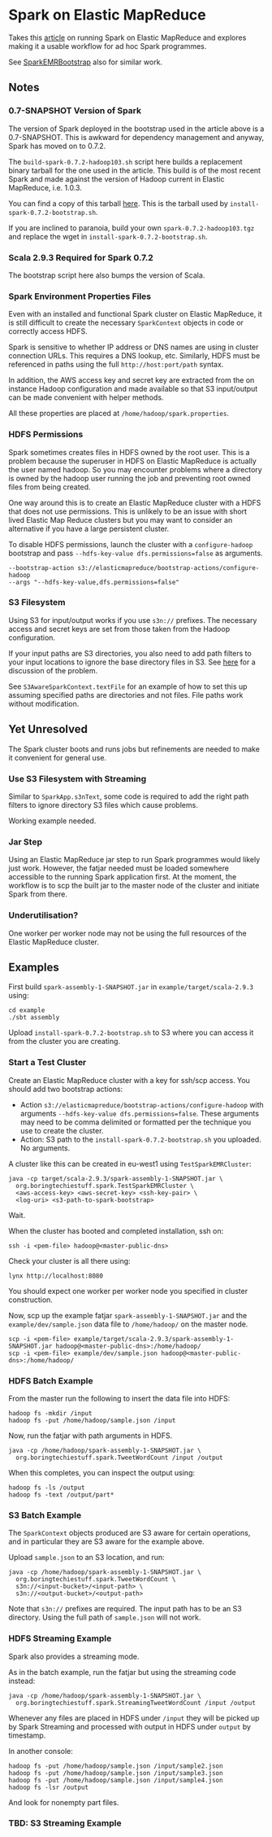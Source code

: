 Spark on Elastic MapReduce
==========================

Takes this [article](http://aws.amazon.com/articles/4926593393724923) on running
Spark on Elastic MapReduce and explores making it a usable workflow for ad hoc
Spark programmes.

See [SparkEMRBootstrap](https://github.com/ianoc/SparkEMRBootstrap) also for
similar work.


Notes
-----

### 0.7-SNAPSHOT Version of Spark
The version of Spark deployed in the bootstrap used in the article above is a
0.7-SNAPSHOT. This is awkward for dependency management and anyway, Spark has
moved on to 0.7.2.

The `build-spark-0.7.2-hadoop103.sh` script here builds a replacement binary
tarball for the one used in the article. This build is of the most recent Spark
and made against the version of Hadoop current in Elastic MapReduce, i.e.
1.0.3.

You can find a copy of this tarball
[here](https://dl.dropboxusercontent.com/u/1577066/spark/spark-0.7.2-hadoop103.tgz).
This is the tarball used by `install-spark-0.7.2-bootstrap.sh`.

If you are inclined to paranoia, build your own `spark-0.7.2-hadoop103.tgz` and
replace the wget in `install-spark-0.7.2-bootstrap.sh`.

### Scala 2.9.3 Required for Spark 0.7.2
The bootstrap script here also bumps the version of Scala.

### Spark Environment Properties Files
Even with an installed and functional Spark cluster on Elastic MapReduce, it is
still difficult to create the necessary `SparkContext` objects in code or
correctly access HDFS.

Spark is sensitive to whether IP address or DNS names are using in cluster
connection URLs. This requires a DNS lookup, etc. Similarly, HDFS must be
referenced in paths using the full `http://host:port/path` syntax.

In addition, the AWS access key and secret key are extracted from the on
instance Hadoop configuration and made available so that S3 input/output can
be made convenient with helper methods.

All these properties are placed at `/home/hadoop/spark.properties`.

### HDFS Permissions
Spark sometimes creates files in HDFS owned by the root user. This is a problem
because the superuser in HDFS on Elastic MapReduce is actually the user named
hadoop. So you may encounter problems where a directory is owned by the hadoop
user running the job and preventing root owned files from being created.

One way around this is to create an Elastic MapReduce cluster with a HDFS that
does not use permissions. This is unlikely to be an issue with short lived
Elastic Map Reduce clusters but you may want to consider an alternative if
you have a large persistent cluster.

To disable HDFS permissions, launch the cluster with a `configure-hadoop`
bootstrap and pass `--hdfs-key-value dfs.permissions=false` as
arguments.

    --bootstrap-action s3://elasticmapreduce/bootstrap-actions/configure-hadoop
    --args "--hdfs-key-value,dfs.permissions=false"

### S3 Filesystem
Using S3 for input/output works if you use `s3n://` prefixes. The necessary
access and secret keys are set from those taken from the Hadoop configuration.

If your input paths are S3 directories, you also need to add path filters to
your input locations to ignore the base directory files in S3. See
[here](https://groups.google.com/forum/#!topic/spark-users/flQ9pdiZ1b8)
for a discussion of the problem.

See `S3AwareSparkContext.textFile` for an example of how to set this up assuming
specified paths are directories and not files. File paths work without
modification.


Yet Unresolved
--------------
The Spark cluster boots and runs jobs but refinements are needed to make it
convenient for general use.

### Use S3 Filesystem with Streaming
Similar to `SparkApp.s3nText`, some code is required to add the right path
filters to ignore directory S3 files which cause problems.

Working example needed.

### Jar Step
Using an Elastic MapReduce jar step to run Spark programmes would likely just
work. However, the fatjar needed must be loaded somewhere accessible to the
running Spark application first. At the moment, the workflow is to scp the
built jar to the master node of the cluster and initiate Spark from there.

### Underutilisation?
One worker per worker node may not be using the full resources of the Elastic
MapReduce cluster.


Examples
--------
First build `spark-assembly-1-SNAPSHOT.jar` in `example/target/scala-2.9.3`
using:

    cd example
    ./sbt assembly

Upload `install-spark-0.7.2-bootstrap.sh` to S3 where you can access it from
the cluster you are creating.

### Start a Test Cluster
Create an Elastic MapReduce cluster with a key for ssh/scp access. You should
add two bootstrap actions:

* Action `s3://elasticmapreduce/bootstrap-actions/configure-hadoop` with
  arguments `--hdfs-key-value dfs.permissions=false`. These arguments may need
  to be comma delimited or formatted per the technique you use to create the
  cluster.
* Action: S3 path to the `install-spark-0.7.2-bootstrap.sh` you uploaded. No
  arguments.

A cluster like this can be created in eu-west1 using `TestSparkEMRCluster`:

    java -cp target/scala-2.9.3/spark-assembly-1-SNAPSHOT.jar \
      org.boringtechiestuff.spark.TestSparkEMRCluster \
      <aws-access-key> <aws-secret-key> <ssh-key-pair> \
      <log-uri> <s3-path-to-spark-bootstrap>

Wait.

When the cluster has booted and completed installation, ssh on:

    ssh -i <pem-file> hadoop@<master-public-dns>

Check your cluster is all there using:

    lynx http://localhost:8080

You should expect one worker per worker node you specified in cluster
construction.

Now, scp up the example fatjar `spark-assembly-1-SNAPSHOT.jar` and the
`example/dev/sample.json` data file to `/home/hadoop/` on the master node.

    scp -i <pem-file> example/target/scala-2.9.3/spark-assembly-1-SNAPSHOT.jar hadoop@<master-public-dns>:/home/hadoop/
    scp -i <pem-file> example/dev/sample.json hadoop@<master-public-dns>:/home/hadoop/

### HDFS Batch Example
From the master run the following to insert the data file into HDFS:

    hadoop fs -mkdir /input
    hadoop fs -put /home/hadoop/sample.json /input

Now, run the fatjar with path arguments in HDFS.

    java -cp /home/hadoop/spark-assembly-1-SNAPSHOT.jar \
      org.boringtechiestuff.spark.TweetWordCount /input /output

When this completes, you can inspect the output using:

    hadoop fs -ls /output
    hadoop fs -text /output/part*

### S3 Batch Example
The `SparkContext` objects produced are S3 aware for certain operations, and in
particular they are S3 aware for the example above.

Upload `sample.json` to an S3 location, and run:

    java -cp /home/hadoop/spark-assembly-1-SNAPSHOT.jar \
      org.boringtechiestuff.spark.TweetWordCount \
      s3n://<input-bucket>/<input-path> \
      s3n://<output-bucket>/<output-path>

Note that `s3n://` prefixes are required. The input path has to be an S3
directory. Using the full path of `sample.json` will not work.

### HDFS Streaming Example
Spark also provides a streaming mode.

As in the batch example, run the fatjar but using the streaming code instead:

    java -cp /home/hadoop/spark-assembly-1-SNAPSHOT.jar \
      org.boringtechiestuff.spark.StreamingTweetWordCount /input /output

Whenever any files are placed in HDFS under `/input` they will be picked up
by Spark Streaming and processed with output in HDFS under `output` by
timestamp.

In another console:

    hadoop fs -put /home/hadoop/sample.json /input/sample2.json
    hadoop fs -put /home/hadoop/sample.json /input/sample3.json
    hadoop fs -put /home/hadoop/sample.json /input/sample4.json
    hadoop fs -lsr /output

And look for nonempty part files.

### TBD: S3 Streaming Example
